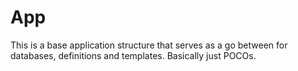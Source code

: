 # App

This is a base application structure that serves as a go between for databases, definitions and templates. Basically just POCOs.